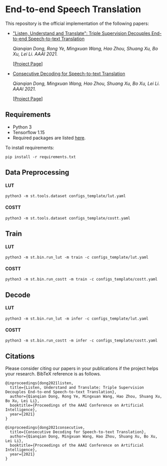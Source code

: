 # End-to-end Speech Translation

This repository is the official implementation of the following papers:

- ["Listen, Understand and Translate": Triple Supervision Decouples End-to-end Speech-to-text Translation](https://arxiv.org/abs/2009.09704)

   *Qianqian Dong, Rong Ye, Mingxuan Wang, Hao Zhou, Shuang Xu, Bo Xu, Lei Li. AAAI 2021.*
   
   [[Project Page](https://dqqcasia.github.io/projects/LUT/)]
   
- [Consecutive Decoding for Speech-to-text Translation](https://arxiv.org/abs/2009.09737)

  *Qianqian Dong, Mingxuan Wang, Hao Zhou, Shuang Xu, Bo Xu, Lei Li. AAAI 2021.*
  
  [[Project Page](https://dqqcasia.github.io/projects/COSTT/)]


## Requirements
- Python 3
- Tensorflow 1.15
- Required packages are listed [here](requirements.txt).

To install requirements:

```setup
pip install -r requirements.txt
```

## Data Preprocessing

#### LUT
```preprocess
python3 -m st.tools.dataset configs_template/lut.yaml
```

#### COSTT
```Preprocess
python3 -m st.tools.dataset configs_template/costt.yaml
```

## Train

#### LUT
```train
python3 -m st.bin.run_lut -m train -c configs_template/lut.yaml
```

#### COSTT
```train
python3 -m st.bin.run_costt -m train -c configs_template/costt.yaml
```

## Decode

#### LUT
```decode
python3 -m st.bin.run_lut -m infer -c configs_template/lut.yaml
```

#### COSTT
```decode
python3 -m st.bin.run_costt -m infer -c configs_template/costt.yaml
```

## Citations
Please consider citing our papers in your publications if the project helps your research. BibTeX reference is as follows.
```
@inproceedings{dong2021listen,
  title={Listen, Understand and Translate: Triple Supervision Decouples End-to-end Speech-to-text Translation},
  author={Qianqian Dong, Rong Ye, Mingxuan Wang, Hao Zhou, Shuang Xu, Bo Xu, Lei Li},
  booktitle={Proceedings of the AAAI Conference on Artificial Intelligence},
  year={2021}
}
```

```
@inproceedings{dong2021consecutive,
  title={Consecutive Decoding for Speech-to-text Translation},
  author={Qianqian Dong, Mingxuan Wang, Hao Zhou, Shuang Xu, Bo Xu, Lei Li},
  booktitle={Proceedings of the AAAI Conference on Artificial Intelligence},
  year={2021}
}
```